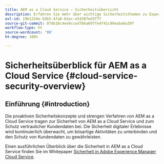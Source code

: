 ```yaml
---
title: AEM as a Cloud Service – Sicherheitsübersicht
description: Erfahren Sie mehr über wichtige Sicherheitsthemen zu Experience Manager as a Cloud Service.
exl-id: 19b123de-5db5-4fa8-81ec-e5438fed3f7f
source-git-commit: 07db10c4ee9cced7b6a697fe4f41c99eaba6a39f
workflow-type: ht
source-wordcount: '99'
ht-degree: 100%

---
```



# Sicherheitsüberblick für AEM as a Cloud Service {#cloud-service-security-overview}

## Einführung {#introduction}

Die proaktiven Sicherheitskonzepte und strengen Verfahren von AEM as a Cloud Service tragen zur Sicherheit von AEM as a Cloud Service und zum Schutz vertraulicher Kundendaten bei. Die Sicherheit digitaler Erlebnisse wird kontinuierlich überwacht, um bösartige Aktivitäten zu unterbinden und den Schutz von Kundendaten zu gewährleisten.

Einen ausführlichen Überblick über die Sicherheit in AEM as a Cloud Service finden Sie im Whitepaper [Sicherheit in Adobe Experience Manager Cloud Service](https://www.adobe.com/content/dam/cc/en/security/pdfs/AEMCloudService_Security_Overview.pdf).
